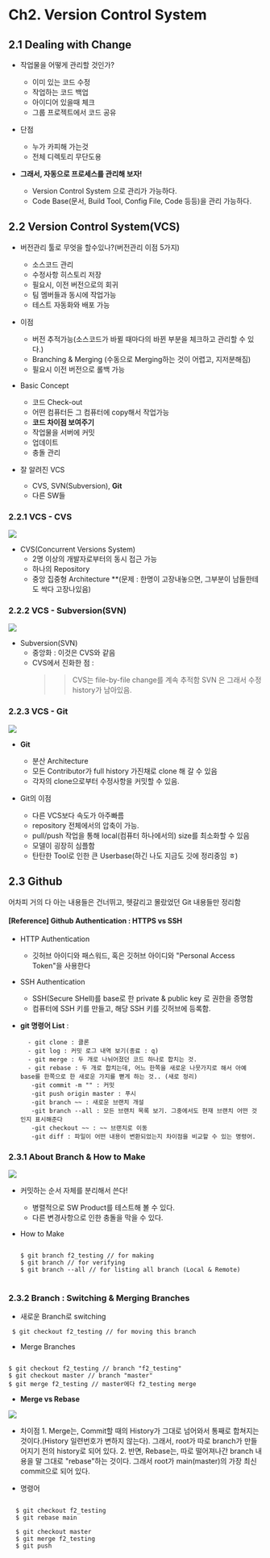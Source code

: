 # Ch2. Version Control System

## 2.1 Dealing with Change

+ 작업물을 어떻게 관리할 것인가?
  - 이미 있는 코드 수정
  - 작업하는 코드 백업
  - 아이디어 있을때 체크
  - 그룹 프로젝트에서 코드 공유
  
+ 단점
  - 누가 카피해 가는것
  - 전체 디렉토리 무단도용
  
+ **그래서, 자동으로 프로세스를 관리해 보자!**
  - Version Control System 으로 관리가 가능하다. 
  - Code Base(문서, Build Tool, Config File, Code  등등)을 관리 가능하다.

## 2.2 Version Control System(VCS)

+ 버전관리 툴로 무엇을 할수있나?(버전관리 이점 5가지)
  - 소스코드 관리
  - 수정사항 히스토리 저장
  - 필요시, 이전 버전으로의 회귀
  - 팀 멤버들과 동시에 작업가능
  - 테스트 자동화와 배포 가능

+ 이점
  - 버전 추적가능(소스코드가 바뀔 때마다의 바뀐 부분을 체크하고 관리할 수 있다.)
  - Branching & Merging (수동으로 Merging하는 것이 어렵고, 지저분해짐)
  - 필요시 이전 버전으로 롤백 가능

+ Basic Concept
  - 코드 Check-out
  - 어떤 컴퓨터든 그 컴퓨터에 copy해서 작업가능
  - **코드 차이점 보여주기**
  - 작업물을 서버에 커밋
  - 업데이트
  - 충돌 관리

+ 잘 알려진 VCS
  - CVS, SVN(Subversion), **Git**
  - 다른 SW들
  
### 2.2.1 VCS - CVS

<img src="images/OSP_Ch2_1.png"/>

+ CVS(Concurrent Versions System)
  - 2명 이상의 개발자로부터의 동시 접근 가능
  - 하나의 Repository
  - 중앙 집중형 Architecture **(문제 : 한명이 고장내놓으면, 그부분이 남들한테도 싹다 고장나있음)
  
### 2.2.2 VCS - Subversion(SVN)

<img src="images/OSP_Ch2_2.png"/>

+ Subversion(SVN)
  - 중앙화 : 이것은 CVS와 같음
  - CVS에서 진화한 점 :
      >> CVS는 file-by-file change를 계속 추적함
      >> SVN 은 그래서 수정 history가 남아있음.

### 2.2.3 VCS - Git

<img src="images/OSP_Ch2_3.png"/>

+ **Git**
  - 분산 Architecture
  - 모든 Contributor가 full history 가진채로 clone 해 갈 수 있음
  - 각자의 clone으로부터 수정사항을 커밋할 수 있음.

+ Git의 이점 
  - 다른 VCS보다 속도가 아주빠름
  - repository 전체에서의 압축이 가능.
  - pull/push 작업을 통해 local(컴퓨터 하나에서의) size를 최소화할 수 있음
  - 모델이 굉장히 심플함
  - 탄탄한 Tool로 인한 큰 Userbase(하긴 나도 지금도 깃에 정리중임 ㅎ)

## 2.3 Github 

어차피 거의 다 아는 내용들은 건너뛰고, 헷갈리고 몰랐었던 Git 내용들만 정리함

#### [Reference] Github Authentication : HTTPS vs SSH

+ HTTP Authentication 
  - 깃허브 아이디와 패스워드, 혹은 깃허브 아이디와 "Personal Access Token"을 사용한다

+ SSH Authentication 
  - SSH(Secure SHell)를 base로 한 private & public key 로 권한을 증명함
  - 컴퓨터에 SSH 키를 만들고, 해당 SSH 키를 깃허브에 등록함.
  
       
+ **git 명령어 List** : 

        - git clone : 클론
        - git log : 커밋 로그 내역 보기(종료 : q)
        - git merge : 두 개로 나뉘어졌던 코드 하나로 합치는 것. 
        - git rebase : 두 개로 합치는데, 어느 한쪽을 새로운 나뭇가지로 해서 아예 base를 한쪽으로 한 새로운 가지를 뻗게 하는 것.. (새로 정리)
         -git commit -m "" : 커밋
         -git push origin master : 푸시
         -git branch ~~ : 새로운 브랜치 개설
         -git branch --all : 모든 브랜치 목록 보기. 그중에서도 현재 브랜치 어떤 것인지 표시해준다
         -git checkout ~~ : ~~ 브랜치로 이동
         -git diff : 파일이 어떤 내용이 변환되었는지 차이점을 비교할 수 있는 명령어.
         
### 2.3.1 About Branch & How to Make

<img src="images/OSP_Ch2_4.png"/>

+ 커밋하는 순서 자체를 분리해서 쓴다!
  - 병렬적으로 SW Product를 테스트해 볼 수 있다.
  - 다른 변경사항으로 인한 충돌을 막을 수 있다.
         
+ How to Make
  <pre>
  <code>
  $ git branch f2_testing // for making
  $ git branch // for verifying
  $ git branch --all // for listing all branch (Local & Remote)
  </code>
  </pre>


### 2.3.2 Branch : Switching & Merging Branches

+ 새로운 Branch로 switching
<pre><code> $ git checkout f2_testing // for moving this branch </code></pre>

+ Merge Branches
<pre><code> 
$ git checkout f2_testing // branch "f2_testing"
$ git checkout master // branch "master"
$ git merge f2_testing // master에다 f2_testing merge
</code></pre>

+ **Merge vs Rebase**
<img src="images/OSP_Ch2_5.png"/>

  - 차이점
        1. Merge는, Commit할 때의 History가 그대로 넘어와서 통째로 합쳐지는 것이다.(History 일련번호가 변하지 않는다).
           그래서, root가 따로 branch가 만들어지기 전의 history로 되어 있다.
        2. 반면, Rebase는, 따로 떨어져나간 branch 내용을 말 그대로 "rebase"하는 것이다. 그래서 root가 main(master)의 가장
           최신 commit으로 되어 있다. 
  
  - 명령어 
  <pre><code>
  $ git checkout f2_testing
  $ git rebase main
  
  $ git checkout master
  $ git merge f2_testing
  $ git push
  </code></pre>
